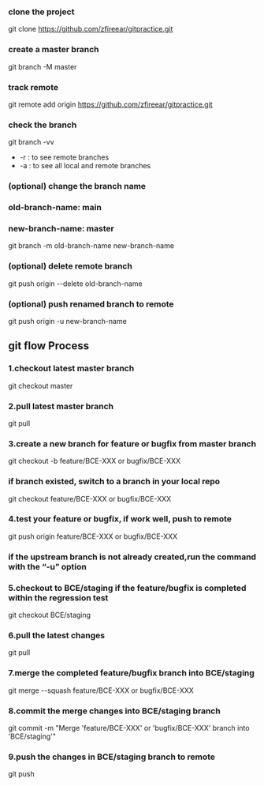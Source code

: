### clone the project
git clone https://github.com/zfireear/gitpractice.git

### create a master branch
git branch -M master
### track remote
git remote add origin https://github.com/zfireear/gitpractice.git

### check the branch
git branch -vv 
- -r : to see remote branches
- -a : to see all local and remote branches

### (optional) change the branch name
### old-branch-name: main
### new-branch-name: master
git branch -m old-branch-name new-branch-name
### (optional) delete remote branch
git push origin --delete old-branch-name
### (optional) push renamed branch to remote
git push origin -u new-branch-name

## git flow Process

### 1.checkout latest master branch
git checkout master

### 2.pull latest master branch
git pull

### 3.create a new branch for feature or bugfix from master branch
git checkout -b feature/BCE-XXX or bugfix/BCE-XXX

### if branch existed, switch to a branch in your local repo
git checkout feature/BCE-XXX or bugfix/BCE-XXX

### 4.test your feature or bugfix, if work well, push to remote
git push origin feature/BCE-XXX or bugfix/BCE-XXX
### if the upstream branch is not already created,run the command with the “-u” option

### 5.checkout to BCE/staging if the feature/bugfix is completed within the regression test
git checkout BCE/staging

### 6.pull the latest changes
git pull

### 7.merge the completed feature/bugfix branch into BCE/staging
git merge --squash feature/BCE-XXX or bugfix/BCE-XXX

### 8.commit the merge changes into BCE/staging branch
git commit -m "Merge 'feature/BCE-XXX' or 'bugfix/BCE-XXX' branch into 'BCE/staging'"

### 9.push the changes in BCE/staging branch to remote
git push

